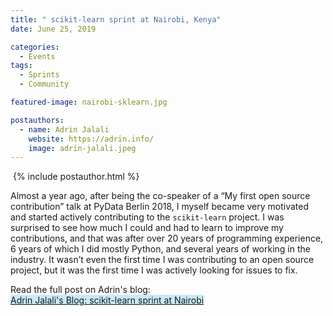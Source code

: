 ```yaml
---
title: " scikit-learn sprint at Nairobi, Kenya"
date: June 25, 2019

categories:
  - Events
tags:
  - Sprints
  - Community

featured-image: nairobi-sklearn.jpg

postauthors:
  - name: Adrin Jalali
    website: https://adrin.info/
    image: adrin-jalali.jpeg
---
```

<div>
  <img src="/blog/assets/images/posts_images/{{ page.featured-image }}" alt="">
  {% include postauthor.html %}
</div>

Almost a year ago, after being the co-speaker of a “My first open source contribution” talk at PyData Berlin 2018, I myself became very motivated and started actively contributing to the <code>scikit-learn</code> project. I was surprised to see how much I could and had to learn to improve my contributions, and that was after over 20 years of programming experience, 6 years of which I did mostly Python, and several years of working in the industry. It wasn’t even the first time I was contributing to an open source project, but it was the first time I was actively looking for issues to fix.

Read the full post on Adrin's blog:  
<span style="background-color: #CAE9F5;">  [Adrin Jalali's Blog: scikit-learn sprint at Nairobi](https://adrin.info/scikit-learn-sprint-at-nairobi-kenya.html) </span>
